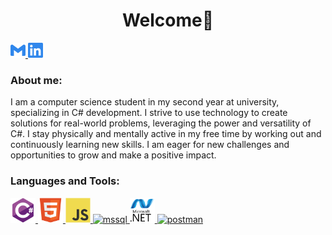 <h1 align="center">Welcome👋</h1>
<a href="mailto:malshalan65@gmail.com">
  <img src="https://raw.githubusercontent.com/ZacharyPatten/ZacharyPatten/main/Resources/GitHub/gmail-badge.svg" title="Gmail" alt="Gmail" height="24" style="max-width: 100%;">
<a href="https://www.linkedin.com/in/mohammed-al-shalan-438460228/">
  <img src="https://raw.githubusercontent.com/ZacharyPatten/ZacharyPatten/main/Resources/GitHub/linkedin-badge.svg" title="LinkedIn Profile" alt="LinkedIn Profile" height="24" style="max-width: 100%;">
</a>



<h3>About me:</h3>
<p>
I am a computer science student in my second year at university, specializing in C# development. I strive to use technology to create solutions for real-world problems, leveraging the power and versatility of C#. I stay physically and mentally active in my free time by working out and continuously learning new skills. I am eager for new challenges and opportunities to grow and make a positive impact.
</p>

<h3>Languages and Tools:</h3>
<p>
  <a href="https://docs.microsoft.com/en-us/dotnet/csharp/" target="_blank" rel="noreferrer">
    <img src="https://raw.githubusercontent.com/devicons/devicon/master/icons/csharp/csharp-original.svg" alt="csharp" width="40" height="40"/>
  </a>
  <a href="https://developer.mozilla.org/en-US/docs/Web/HTML" target="_blank" rel="noreferrer">
    <img src="https://raw.githubusercontent.com/devicons/devicon/master/icons/html5/html5-original.svg" alt="html5" width="40" height="40"/>
  </a>
  <a href="https://developer.mozilla.org/en-US/docs/Web/JavaScript" target="_blank" rel="noreferrer">
    <img src="https://raw.githubusercontent.com/devicons/devicon/master/icons/javascript/javascript-original.svg" alt="javascript" width="40" height="40"/>
  </a>
  <a href="https://www.microsoft.com/en-us/sql-server" target="_blank" rel="noreferrer">
    <img src="https://www.svgrepo.com/show/303229/microsoft-sql-server-logo.svg" alt="mssql" width="40" height="40"/>
  </a>
  <a href="https://dotnet.microsoft.com/" target="_blank" rel="noreferrer">
    <img src="https://raw.githubusercontent.com/devicons/devicon/master/icons/dot-net/dot-net-original-wordmark.svg" alt="dotnet" width="40" height="40"/>
  </a>
  <a href="https://www.postman.com" target="_blank" rel="noreferrer">
    <img src="https://www.vectorlogo.zone/logos/getpostman/getpostman-icon.svg" alt="postman" width="40" height="40"/>
  </a>
</p>

